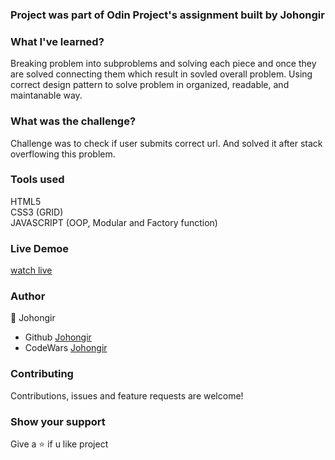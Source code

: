 ### Project was part of Odin Project's assignment built by Johongir

### What I've learned?
Breaking problem into subproblems and solving each piece and once they are solved connecting them which result in sovled overall problem.
Using correct design pattern to solve problem in organized, readable, and maintanable way.

### What was the challenge?
Challenge was to check if user submits correct url. And solved it after stack overflowing this problem.


### Tools used 
HTML5 \
CSS3 (GRID) \
JAVASCRIPT (OOP, Modular and Factory function)


### Live Demoe
[watch live]( https://johongirr.github.io/course_app/)


### Author
:man: Johongir 
* Github [Johongir](https://github.com/Johongirr)
* CodeWars [Johongir](https://www.codewars.com/users/Johongirmdmdmd?refreshed=true)


### Contributing
Contributions, issues and feature requests are welcome!


### Show your support
Give a :star: if u like project

